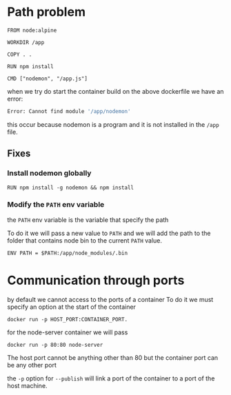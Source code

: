 # Path problem

```docker
FROM node:alpine

WORKDIR /app

COPY . .

RUN npm install

CMD ["nodemon", "/app.js"]
```

when we try do start the container build on the above dockerfile we have an error:

```sh
Error: Cannot find module '/app/nodemon'
```

this occur because nodemon is a program and it is not installed in the `/app` file.

## Fixes

### Install nodemon globally

```docker
RUN npm install -g nodemon && npm install
```

### Modify the `PATH` env variable

the `PATH` env variable is the variable that specify the path

To do it we will pass a new value to `PATH` and we will add the path to the folder that contains node bin to the current `PATH` value.

```docker
ENV PATH = $PATH:/app/node_modules/.bin
```

# Communication through ports

by default we cannot access to the ports of a container
To do it we must specify an option at the start of the container

`docker run -p HOST_PORT:CONTAINER_PORT.`

for the node-server container we will pass

`docker run -p 80:80 node-server`

The host port cannot be anything other than 80 but the container port can be any other port

the `-p` option for `--publish` will link a port of the container to a port of the host machine.
